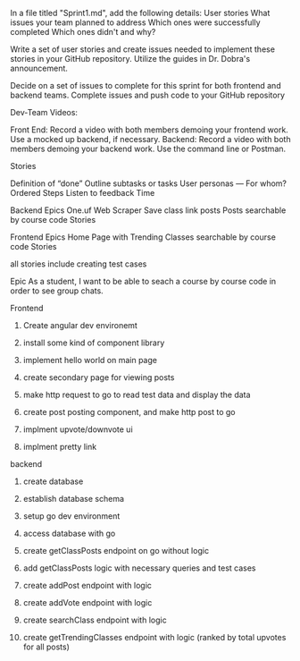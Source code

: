 In a file titled "Sprint1.md", add the following details:
User stories
What issues your team planned to address
Which ones were successfully completed
Which ones didn't and why?

Write a set of user stories and create issues needed to implement these stories in your GitHub repository. Utilize the guides in Dr. Dobra's announcement.

Decide on a set of issues to complete for this sprint for both frontend and backend teams.
Complete issues and push code to your GitHub repository

Dev-Team Videos:

Front End:
Record a video with both members demoing your frontend work. Use a mocked up backend, if necessary.
Backend:
Record a video with both members demoing your backend work. Use the command line or Postman.

Stories

Definition of “done”
Outline subtasks or tasks
User personas — For whom?
Ordered Steps
Listen to feedback
Time

Backend
Epics
One.uf Web Scraper
Save class link posts
Posts searchable by course code
Stories

Frontend
Epics
Home Page with Trending
Classes searchable by course code
Stories

all stories include creating test cases

Epic
As a student, I want to be able to seach a course by course code in order to see group chats.

Frontend

1. Create angular dev environemt
2. install some kind of component library
3. implement hello world on main page
4. create secondary page for viewing posts
5. make http request to go to read test data and display the data
6. create post posting component, and make http post to go
7. implment upvote/downvote ui

8. implment pretty link

backend

1. create database
2. establish database schema
3. setup go dev environment
4. access database with go

5. create getClassPosts endpoint on go without logic
6. add getClassPosts logic with necessary queries and test cases

7. create addPost endpoint with logic
8. create addVote endpoint with logic
9. create searchClass endpoint with logic
10. create getTrendingClasses endpoint with logic
    (ranked by total upvotes for all posts)

